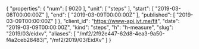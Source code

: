 {
  "properties": {
    "num": [
      9020
    ],
    "unit": [
      "steps"
    ],
    "start": [
      "2019-03-08T00:00:00Z"
    ],
    "end": [
      "2019-03-09T00:00:00Z"
    ],
    "published": [
      "2019-03-09T00:00:00Z"
    ]
  },
  "client_id": "https://www-api.jvt.me/fit",
  "date": "2019-03-09T00:00:00Z",
  "kind": "steps",
  "h": "h-measure",
  "slug": "2019/03/eidxv",
  "aliases": [
    "/mf2/2f92e447-62d8-4ea3-9a50-f4a2ceb28483/",
    "/mf2/2019/03/EidXv"
  ]
}
